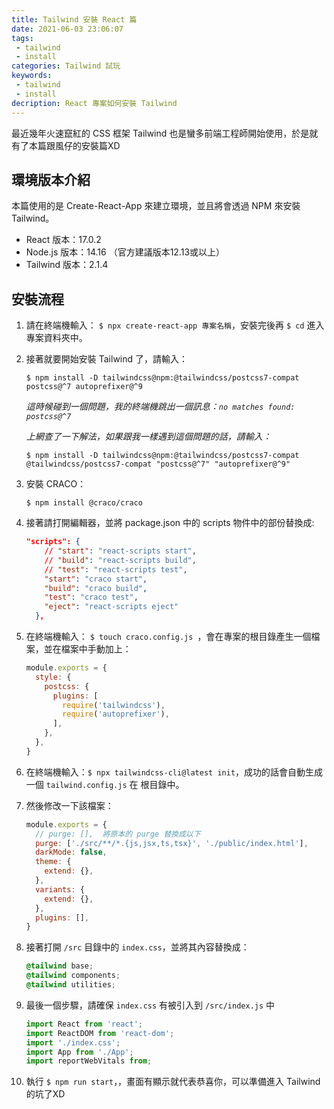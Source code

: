 ```yaml
---
title: Tailwind 安裝 React 篇
date: 2021-06-03 23:06:07
tags:
 - tailwind
 - install
categories: Tailwind 試玩
keywords:
 - tailwind
 - install
decription: React 專案如何安裝 Tailwind
---
```


最近幾年火速竄紅的 CSS 框架 Tailwind 也是蠻多前端工程師開始使用，於是就有了本篇跟風仔的安裝篇XD

<!--Read More-->

## 環境版本介紹

本篇使用的是 Create-React-App 來建立環境，並且將會透過 NPM 來安裝 Tailwind。

* React 版本：17.0.2
* Node.js 版本：14.16 （官方建議版本12.13或以上）
* Tailwind 版本：2.1.4

## 安裝流程

1. 請在終端機輸入： `$ npx create-react-app 專案名稱`，安裝完後再 `$ cd` 進入專案資料夾中。

2. 接著就要開始安裝 Tailwind 了，請輸入：

    `$ npm install -D tailwindcss@npm:@tailwindcss/postcss7-compat postcss@^7 autoprefixer@^9`

   *這時候碰到一個問題，我的終端機跳出一個訊息：`no matches found: postcss@^7`*

   *上網查了一下解法，如果跟我一樣遇到這個問題的話，請輸入：*

   `$ npm install -D tailwindcss@npm:@tailwindcss/postcss7-compat @tailwindcss/postcss7-compat "postcss@^7" "autoprefixer@^9"`

3. 安裝 CRACO：

   `$ npm install @craco/craco`

4. 接著請打開編輯器，並將 package.json 中的 scripts 物件中的部份替換成:

   

   ```json
   "scripts": {
       // "start": "react-scripts start",
       // "build": "react-scripts build",
       // "test": "react-scripts test",
       "start": "craco start",
       "build": "craco build",
       "test": "craco test",
       "eject": "react-scripts eject"
     },
   ```

5. 在終端機輸入： `$ touch craco.config.js `，會在專案的根目錄產生一個檔案，並在檔案中手動加上：

   

   ```js
   module.exports = {
     style: {
       postcss: {
         plugins: [
           require('tailwindcss'),
           require('autoprefixer'),
         ],
       },
     },
   }
   ```

6. 在終端機輸入：`$ npx tailwindcss-cli@latest init`，成功的話會自動生成一個 `tailwind.config.js` 在 根目錄中。

7. 然後修改一下該檔案：

   ```js
   module.exports = {
     // purge: [],  將原本的 purge 替換成以下
     purge: ['./src/**/*.{js,jsx,ts,tsx}', './public/index.html'],
     darkMode: false,
     theme: {
       extend: {},
     },
     variants: {
       extend: {},
     },
     plugins: [],
   }
   ```

8. 接著打開 `/src` 目錄中的 `index.css`，並將其內容替換成：

   ```css
   @tailwind base;
   @tailwind components;
   @tailwind utilities;
   ```

9. 最後一個步驟，請確保 `index.css` 有被引入到 `/src/index.js` 中

   ```js
   import React from 'react';
   import ReactDOM from 'react-dom';
   import './index.css';
   import App from './App';
   import reportWebVitals from;
   ```

10. 執行 `$ npm run start`，，畫面有顯示就代表恭喜你，可以準備進入 Tailwind 的坑了XD

